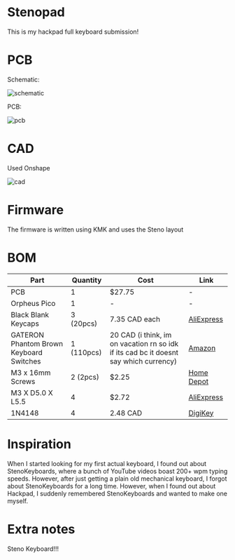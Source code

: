 # Stenopad
This is my hackpad full keyboard submission!

# PCB
Schematic:

![schematic](https://github.com/B-Eddie/hackpad/blob/main/hackboards/Stenopad/assets/schematic.png)

PCB:

![pcb](https://github.com/B-Eddie/hackpad/blob/main/hackboards/Stenopad/assets/pcb.png)


# CAD
Used Onshape

![cad](https://github.com/B-Eddie/hackpad/blob/main/hackboards/Stenopad/assets/cad.png)

# Firmware
The firmware is written using KMK and uses the Steno layout

# **BOM**
| Part | Quantity | Cost | Link |
| --- | --- | --- | --- |
| PCB | 1 | $27.75 | - |
| Orpheus Pico | 1 | - | - |
| Black Blank Keycaps | 3 (20pcs) | 7.35 CAD each | [AliExpress](https://www.aliexpress.com/item/1005007683242914.html) |
| GATERON Phantom Brown Keyboard Switches | 1 (110pcs) | 20 CAD (i think, im on vacation rn so idk if its cad bc it doesnt say which currency) | [Amazon](https://www.amazon.com/GATERON-Keyboard-Switches-Pre-lubed-Mechanical/dp/B0D83FKMLQ) |
| M3 x 16mm Screws | 2 (2pcs) | $2.25 | [Home Depot](https://www.homedepot.com/p/Everbilt-M3-0-5x16mm-Stainless-Steel-Flat-Head-Phillips-Drive-Machine-Screw-2-Pieces-863838/323370692) |
| M3 X D5.0 X L5.5 | 4 | $2.72 | [AliExpress](https://www.aliexpress.us/item/4000232858343.html) |
| 1N4148 | 4 | 2.48 CAD | [DigiKey](https://www.digikey.ca/en/products/detail/onsemi/1N4148/458603) |
<!-- - 42x 1N4148 -->
<!-- - 42x Cherry MX Switches -->
<!-- - 42x Blank DSA Keycaps -->
<!-- - 1x Orpheus Pico -->
<!-- - 4x M3 x 16mm Screws
- 4x M3 Heatset -->

# Inspiration
When I started looking for my first actual keyboard, I found out about StenoKeyboards, where a bunch of YouTube videos boast 200+ wpm typing speeds. However, after just getting a plain old mechanical keyboard, I forgot about StenoKeyboards for a long time. However, when I found out about Hackpad, I suddenly remembered StenoKeyboards and wanted to make one myself.

# Extra notes
Steno Keyboard!!!
